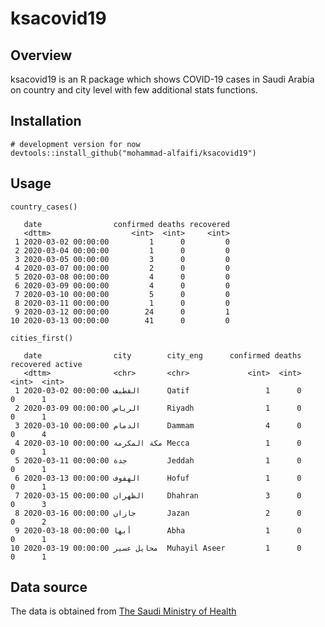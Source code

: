 # ksacovid19

## Overview

ksacovid19 is an R package which shows COVID-19 cases in Saudi Arabia on country and city level with few additional stats functions. 

## Installation
```
# development version for now
devtools::install_github("mohammad-alfaifi/ksacovid19")
```
## Usage

```
country_cases()

   date                confirmed deaths recovered
   <dttm>                  <int>  <int>     <int>
 1 2020-03-02 00:00:00         1      0         0
 2 2020-03-04 00:00:00         1      0         0
 3 2020-03-05 00:00:00         3      0         0
 4 2020-03-07 00:00:00         2      0         0
 5 2020-03-08 00:00:00         4      0         0
 6 2020-03-09 00:00:00         4      0         0
 7 2020-03-10 00:00:00         5      0         0
 8 2020-03-11 00:00:00         1      0         0
 9 2020-03-12 00:00:00        24      0         1
10 2020-03-13 00:00:00        41      0         0

```

```
cities_first()

   date                city        city_eng      confirmed deaths recovered active
   <dttm>              <chr>       <chr>             <int>  <int>     <int>  <int>
 1 2020-03-02 00:00:00 القطيف      Qatif                 1      0         0      1
 2 2020-03-09 00:00:00 الرياض      Riyadh                1      0         0      1
 3 2020-03-10 00:00:00 الدمام      Dammam                4      0         0      4
 4 2020-03-10 00:00:00 مكة المكرمة Mecca                 1      0         0      1
 5 2020-03-11 00:00:00 جدة         Jeddah                1      0         0      1
 6 2020-03-13 00:00:00 الهفوف‎      Hofuf                 1      0         0      1
 7 2020-03-15 00:00:00 الظهران     Dhahran               3      0         0      3
 8 2020-03-16 00:00:00 جازان       Jazan                 2      0         0      2
 9 2020-03-18 00:00:00 أبها        Abha                  1      0         0      1
10 2020-03-19 00:00:00 محايل عسير  Muhayil Aseer         1      0         0      1

```

## Data source

The data is obtained from [The Saudi Ministry of Health](https://covid19.moh.gov.sa/)

